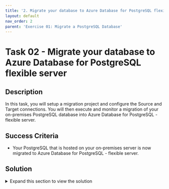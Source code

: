 ```yaml
---
title: '2. Migrate your database to Azure Database for PostgreSQL flexible server'
layout: default
nav_order: 2
parent: 'Exercise 01: Migrate a PostgreSQL Database'
---
```


# Task 02 - Migrate your database to Azure Database for PostgreSQL flexible server

## Description

In this task, you will setup a migration project and configure the Source and Target connections. You will then execute and monitor a migration of your on-premises PostgreSQL database into Azure Database for PostgreSQL - flexible server.

## Success Criteria

* Your PostgreSQL that is hosted on your on-premises server is now migrated to Azure Database for PostgreSQL - flexible server.

## Solution

<details markdown="block">
<summary>Expand this section to view the solution</summary>

## Create Database Migration Project in Azure Database for PostgreSQL Flexible Server

1. Select **Migration** from the menu on the left of the flexible server blade.

   ![Azure Database for PostgreSQL Flexible Server migration option.](../../resources/images/lab01_02_CreateMigrationScenario.png "Setting up the migration")

1. Click on the **+ Create** option at the top of the **Migration** blade.
   > **Note**: If the **+ Create** option is unavailable, select **Compute + storage** and change the compute tier to either **General Purpose** or **Memory Optimized** and try to create the Migration process again. 
   > After the Migration is successful, you can change the compute tier back to **Burstable**.
1. On the **Setup** tab, enter each field as follows:
    1. Migration name - `Migration-northwind`.
    1. Source server type - On-premise Server.
    1. Migration option - Validate and Migrate.
    1. Select **Next: Connect to source >**.

    ![Setup database migration for Azure Database for PostgreSQL Flexible Server.](../../resources/images/lab01_02_MigrationSetup.png "Offline database migration")

1. On the **Connect to source** tab, enter each field as follows:
    1. Server name - The IP address of your server that you built using the template.

    ![The Virtual machine blade with Public IP Address highlighted.](../../resources/images/lab00_02_VMIPAddress.png "Virtual machine public IP")

    1. Port - The port your instance of PostgreSQL uses on your source server (default of **5432**).
    1. Server admin login name - the VM has been setup with an admin user called `rootuser` .
    1. Password - The password for the PostgreSQL admin user is `123rootpass456`
    1. SSL mode - Prefer.
    1. Click on the **Connect to source** option to validate the connectivity details provided.
    1. Click on the **Next: Select migration target** button to progress.

    ![Setup source connection for Azure Database for PostgreSQL Flexible Server migration.](../../resources/images/lab01_02_MigrationSource.png "Connecting securely to the source PostgreSQL server")

1. The connectivity details should be automatically completed for the target server we are migrating to.
    1. In the password field - enter the password for the **pgAdmin** login you created in the previous lab - the recommended password is `demo!pass123`
    1. Click on the **Connect to target** option to validate the connectivity details provided.

    ![Setup target connection for Azure Database for PostgreSQL Flexible Server migration.](../../resources/images/lab01_02_MigrationTarget.png "Connecting securely to the target Azure Database for PostgreSQL Flexible Server")

    1. Click on the **Next : Select database(s) for migration >** button to progress.
1. On the **Select database(s) for migration** tab, select the databases from the source server you want to migrate to the flexible server.

    ![Select database(s) for Azure Database for PostgreSQL Flexible Server migration.](../../resources/images/lab01_02_MigrationDatabaseSelection.png "Choosing the database to migrate")

1. Click on the **Next : Summary >** button to progress and review the data provided.
1. On the **Summary** tab, review the information and then click the **Start Validation and Migration** button to start the migration to the flexible server.

    ![Summary for the migration to Azure Database for PostgreSQL Flexible Server.](../../resources/images/lab01_02_MigrationSummary.png "Migration Summary")

1. On the **Migration** tab, you can monitor the migration progress by using the **Refresh** button in the top menu to view the progress through the validation and migration process.

    ![Progress of the migration to Azure Database for PostgreSQL Flexible Server.](../../resources/images/lab01_02_MigrationProgress.png "Migration Progress")

    1. By clicking on the **Migration-northwind** activity, you can view detailed information about the migration activity’s progress.

    ![Detailed information of the migration to Azure Database for PostgreSQL Flexible Server.](../../resources/images/lab01_02_DetailedMigrationInformation.png "Detailed Information")

Once the migration process is complete, we can perform post-migration tasks such as data validation in the new database and configuring high availability before pointing the application at the database and turning it on again.

</details>
